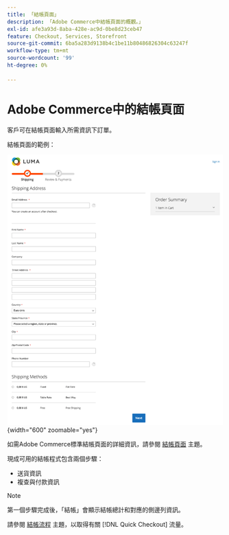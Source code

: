 ```yaml
---
title: 「結帳頁面」
description: 「Adobe Commerce中結帳頁面的概觀。」
exl-id: afe3a93d-8aba-428e-ac9d-0be8d23ceb47
feature: Checkout, Services, Storefront
source-git-commit: 6ba5a283d9138b4c1be11b80486826304c63247f
workflow-type: tm+mt
source-wordcount: '99'
ht-degree: 0%

---
```


# Adobe Commerce中的結帳頁面

客戶可在結帳頁面輸入所需資訊下訂單。

結帳頁面的範例：

![結帳頁面](assets/checkout-page.png){width="600" zoomable="yes"}

如需Adobe Commerce標準結帳頁面的詳細資訊，請參閱 [結帳頁面](https://docs.magento.com/user-guide/quick-tour/checkout-page.html) 主題。

現成可用的結帳程式包含兩個步驟：

- 送貨資訊
- 複查與付款資訊

>[!NOTE]
>
> 第一個步驟完成後，「結帳」會顯示結帳總計和對應的側邊列資訊。

請參閱 [結帳流程](../quick-checkout/checkout-flow.md) 主題，以取得有關 [!DNL Quick Checkout] 流量。
